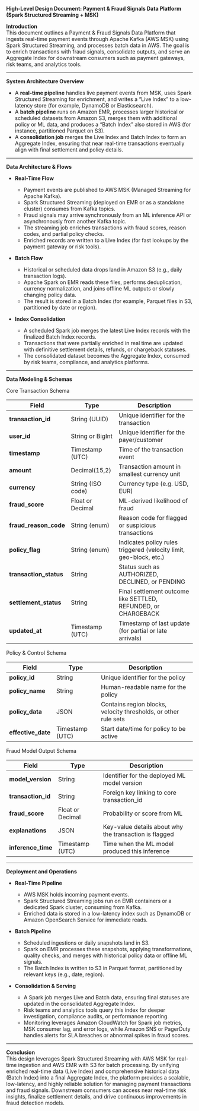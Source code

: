 **High-Level Design Document: Payment & Fraud Signals Data Platform (Spark Structured Streaming + MSK)**

**Introduction**  
This document outlines a Payment & Fraud Signals Data Platform that ingests real-time payment events through Apache Kafka (AWS MSK) using Spark Structured Streaming, and processes batch data in AWS. The goal is to enrich transactions with fraud signals, consolidate outputs, and serve an Aggregate Index for downstream consumers such as payment gateways, risk teams, and analytics tools.

---

**System Architecture Overview**  
- A **real-time pipeline** handles live payment events from MSK, uses Spark Structured Streaming for enrichment, and writes a “Live Index” to a low-latency store (for example, DynamoDB or Elasticsearch).  
- A **batch pipeline** runs on Amazon EMR, processes larger historical or scheduled datasets from Amazon S3, merges them with additional policy or ML data, and produces a “Batch Index” also stored in AWS (for instance, partitioned Parquet on S3).  
- A **consolidation job** merges the Live Index and Batch Index to form an Aggregate Index, ensuring that near real-time transactions eventually align with final settlement and policy details.

---

**Data Architecture & Flows**  
- **Real-Time Flow**  
  - Payment events are published to AWS MSK (Managed Streaming for Apache Kafka).  
  - Spark Structured Streaming (deployed on EMR or as a standalone cluster) consumes from Kafka topics.  
  - Fraud signals may arrive synchronously from an ML inference API or asynchronously from another Kafka topic.  
  - The streaming job enriches transactions with fraud scores, reason codes, and partial policy checks.  
  - Enriched records are written to a Live Index (for fast lookups by the payment gateway or risk tools).

- **Batch Flow**  
  - Historical or scheduled data drops land in Amazon S3 (e.g., daily transaction logs).  
  - Apache Spark on EMR reads these files, performs deduplication, currency normalization, and joins offline ML outputs or slowly changing policy data.  
  - The result is stored in a Batch Index (for example, Parquet files in S3, partitioned by date or region).  

- **Index Consolidation**  
  - A scheduled Spark job merges the latest Live Index records with the finalized Batch Index records.  
  - Transactions that were partially enriched in real time are updated with definitive settlement details, refunds, or chargeback statuses.  
  - The consolidated dataset becomes the Aggregate Index, consumed by risk teams, compliance, and analytics platforms.

---

**Data Modeling & Schemas**  

Core Transaction Schema

| Field                | Type                    | Description                                                      |
|----------------------|-------------------------|------------------------------------------------------------------|
| **transaction_id**   | String (UUID)          | Unique identifier for the transaction                           |
| **user_id**          | String or BigInt        | Unique identifier for the payer/customer                         |
| **timestamp**        | Timestamp (UTC)         | Time of the transaction event                                    |
| **amount**           | Decimal(15,2)           | Transaction amount in smallest currency unit                     |
| **currency**         | String (ISO code)       | Currency type (e.g. USD, EUR)                                    |
| **fraud_score**      | Float or Decimal        | ML-derived likelihood of fraud                                   |
| **fraud_reason_code**| String (enum)           | Reason code for flagged or suspicious transactions              |
| **policy_flag**      | String (enum)           | Indicates policy rules triggered (velocity limit, geo-block, etc.)|
| **transaction_status**| String                 | Status such as AUTHORIZED, DECLINED, or PENDING                 |
| **settlement_status**| String                 | Final settlement outcome like SETTLED, REFUNDED, or CHARGEBACK  |
| **updated_at**       | Timestamp (UTC)         | Timestamp of last update (for partial or late arrivals)         |

Policy & Control Schema

| Field          | Type           | Description                                                       |
|----------------|----------------|-------------------------------------------------------------------|
| **policy_id**  | String         | Unique identifier for the policy                                 |
| **policy_name**| String         | Human-readable name for the policy                               |
| **policy_data**| JSON           | Contains region blocks, velocity thresholds, or other rule sets  |
| **effective_date** | Timestamp (UTC) | Start date/time for policy to be active                   |

Fraud Model Output Schema

| Field          | Type                    | Description                                                      |
|----------------|-------------------------|------------------------------------------------------------------|
| **model_version**    | String           | Identifier for the deployed ML model version                     |
| **transaction_id**   | String           | Foreign key linking to core transaction_id                       |
| **fraud_score**      | Float or Decimal  | Probability or score from ML                                     |
| **explanations**     | JSON             | Key-value details about why the transaction is flagged           |
| **inference_time**   | Timestamp (UTC)   | Time when the ML model produced this inference                   |

---

**Deployment and Operations**  
- **Real-Time Pipeline**  
  - AWS MSK holds incoming payment events.  
  - Spark Structured Streaming jobs run on EMR containers or a dedicated Spark cluster, consuming from Kafka.  
  - Enriched data is stored in a low-latency index such as DynamoDB or Amazon OpenSearch Service for immediate reads.

- **Batch Pipeline**  
  - Scheduled ingestions or daily snapshots land in S3.  
  - Spark on EMR processes these snapshots, applying transformations, quality checks, and merges with historical policy data or offline ML signals.  
  - The Batch Index is written to S3 in Parquet format, partitioned by relevant keys (e.g., date, region).

- **Consolidation & Serving**  
  - A Spark job merges Live and Batch data, ensuring final statuses are updated in the consolidated Aggregate Index.  
  - Risk teams and analytics tools query this index for deeper investigation, compliance audits, or performance reporting.  
  - Monitoring leverages Amazon CloudWatch for Spark job metrics, MSK consumer lag, and error logs, while Amazon SNS or PagerDuty handles alerts for SLA breaches or abnormal spikes in fraud scores.

---

**Conclusion**  
This design leverages Spark Structured Streaming with AWS MSK for real-time ingestion and AWS EMR with S3 for batch processing. By unifying enriched real-time data (Live Index) and comprehensive historical data (Batch Index) into a final Aggregate Index, the platform provides a scalable, low-latency, and highly reliable solution for managing payment transactions and fraud signals. Downstream consumers can access near real-time risk insights, finalize settlement details, and drive continuous improvements in fraud detection models.